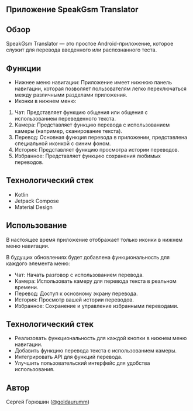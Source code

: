 <h2>Приложение SpeakGsm Translator</h2>

## Обзор
SpeakGsm Translator — это простое Android-приложение, которое служит для перевода введенного или распознанного теста.

## Функции
* Нижнее меню навигации: Приложение имеет нижнюю панель навигации, которая позволяет пользователям легко переключаться между различными разделами приложения.
* Иконки в нижнем меню:
 1. Чат: Представляет функцию общения или общения с использованием переведенного текста.
 2. Камера: Представляет функцию перевода с использованием камеры (например, сканирование текста).
 3. Перевод: Основная функция перевода в приложении, представлена специальной иконкой с синим фоном.
 4. История: Представляет функцию просмотра истории переводов.
 5. Избранное: Представляет функцию сохранения любимых переводов.
   
## Технологический стек

* Kotlin
* Jetpack Compose
* Material Design

## Использование
В настоящее время приложение отображает только иконки в нижнем меню навигации.

В будущих обновлениях будет добавлена функциональность для каждого элемента меню:

* Чат: Начать разговор с использованием перевода.
* Камера: Использовать камеру для перевода текста в реальном времени.
* Перевод: Доступ к основному экрану перевода.
* История: Просмотр вашей истории переводов.
* Избранное: Сохранение и управление избранными переводами.
  
## Технологический стек

* Реализовать функциональность для каждой кнопки в нижнем меню навигации.
* Добавить функцию перевода текста с использованием камеры.
* Интегрировать API для функций перевода.
* Улучшить пользовательский интерфейс для удобства использования.

## Автор

Сергей Горюшин ([@goldaurumm](https://t.me/goldaurumm))
